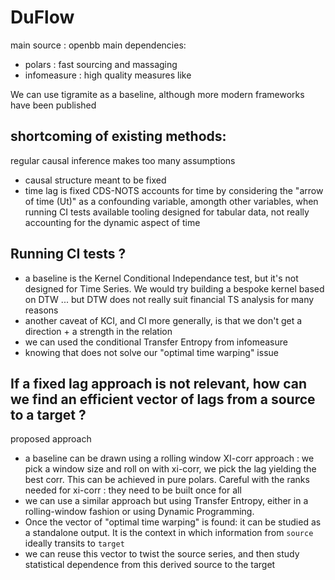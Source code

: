 # DuFlow

main source : openbb
main dependencies:
 - polars : fast sourcing and massaging
 - infomeasure : high quality measures like 

We can use tigramite as a baseline, although more modern frameworks have been published

## shortcoming of existing methods: 
regular causal inference makes too many assumptions
 - causal structure meant to be fixed
 - time lag is fixed
CDS-NOTS accounts for time by considering the "arrow of time (Ut)" as a confounding variable, amongth other variables, when running CI tests
available tooling designed for tabular data, not really accounting for the dynamic aspect of time



## Running CI tests ?
- a baseline is the Kernel Conditional Independance test, but it's not designed for Time Series. We would try building a bespoke kernel based on DTW ... but DTW does not really suit financial TS analysis for many reasons
- another caveat of KCI, and CI more generally, is that we don't get a direction + a strength in the relation
- we can used the conditional Transfer Entropy from infomeasure
- knowing that does not solve our "optimal time warping" issue

## If a fixed lag approach is not relevant, how can we find an efficient vector of lags from a source to a target ?
proposed approach
 - a baseline can be drawn using a rolling window XI-corr approach : we pick a window size and roll on with xi-corr, we pick the lag yielding the best corr. This can be achieved in pure polars. Careful with the ranks needed for xi-corr : they need to be built once for all
 - we can use a similar approach but using Transfer Entropy, either in a rolling-window fashion or using Dynamic Programming.
 - Once the vector of "optimal time warping" is found: it can be studied as a standalone output. It is the context in which information from `source` ideally transits to `target`
 - we can reuse this vector to twist the source series, and then study statistical dependence from this derived source to the target 
